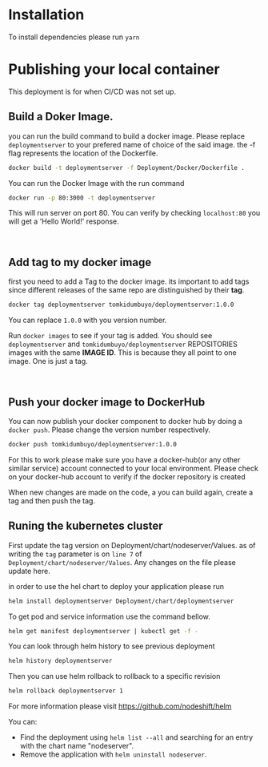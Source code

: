 # Installation 

To install dependencies please run `yarn`

# Publishing your local container
This deployment is for when CI/CD was not set up. 
## Build a Doker Image.
you can run the build command to build a docker image. Please replace `deploymentserver` to your prefered name of choice of the said image. the -f flag represents the location of the Dockerfile.

```sh
docker build -t deploymentserver -f Deployment/Docker/Dockerfile .
```


You can run the Docker Image with the run command

```sh
docker run -p 80:3000 -t deploymentserver
```
This will run server on port 80. You can verify by checking `localhost:80` you will get a 'Hello World!' response.

<br>

## Add tag to my docker image
first you need to add a Tag to the docker image. its important to add tags since different releases of the same repo are distinguished by their <b>tag</b>.

```sh
docker tag deploymentserver tomkidumbuyo/deploymentserver:1.0.0
```

You can replace `1.0.0` with you version number.

Run `docker images` to see if your tag is added. You should see  `deploymentserver` and `tomkidumbuyo/deploymentserver` REPOSITORIES images with the same <b>IMAGE ID</b>. This is because they all point to one image. One is just a tag.

<br>

## Push your docker image to DockerHub
You can now publish your docker component to docker hub by doing a `docker push`. Please change the version number respectively.

```sh
docker push tomkidumbuyo/deploymentserver:1.0.0
```

For this to work please make sure you have a docker-hub(or any other similar service) account connected to your local environment. Please check on your docker-hub account to verify if the docker repository is created

When new changes are made on the code, a you can build again, create a tag and then push the tag.

## Runing the kubernetes cluster
First update the tag version on Deployment/chart/nodeserver/Values. as of writing the `tag` parameter is on `line 7` of `Deployment/chart/nodeserver/Values`. Any changes on the file please update here.

in order to use the hel chart to deploy your application please run
```sh
helm install deploymentserver Deployment/chart/deploymentserver
```  

To get pod and service information use the command bellow.

```sh
helm get manifest deploymentserver | kubectl get -f -
```

You can look through helm history to see previous deployment

```sh
helm history deploymentserver
```

Then you can use helm rollback to rollback to a specific revision

```sh
helm rollback deploymentserver 1
```

For more information please visit <a>https://github.com/nodeshift/helm</a>

You can:

* Find the deployment using `helm list --all` and searching for an entry with the chart name "nodeserver".
* Remove the application with `helm uninstall nodeserver`.
